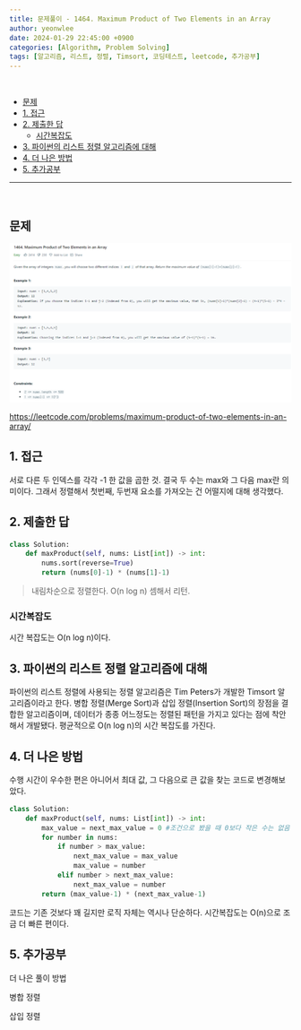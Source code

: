 ```yaml
---
title: 문제풀이 - 1464. Maximum Product of Two Elements in an Array
author: yeonwlee
date: 2024-01-29 22:45:00 +0900
categories: [Algorithm, Problem Solving]
tags: [알고리즘, 리스트, 정렬, Timsort, 코딩테스트, leetcode, 추가공부]
---
```


<br>

- [문제](#문제)
- [1. 접근](#1-접근)
- [2. 제출한 답](#2-제출한-답)
  - [시간복잡도](#시간복잡도)
- [3. 파이썬의 리스트 정렬 알고리즘에 대해](#3-파이썬의-리스트-정렬-알고리즘에-대해)
- [4. 더 나은 방법](#4-더-나은-방법)
- [5. 추가공부](#5-추가공부)

---

<br>

## 문제

![image alt 문제](/assets/img/post/문제풀이-leetcode-2011-maximum-product-of-two-elements-in-an-array/img0.png)

<https://leetcode.com/problems/maximum-product-of-two-elements-in-an-array/>

## 1. 접근

서로 다른 두 인덱스를 각각 -1 한 값을 곱한 것. 결국 두 수는 max와 그 다음 max란 의미이다.
그래서 정렬해서 첫번째, 두번재 요소를 가져오는 건 어떨지에 대해 생각했다.

## 2. 제출한 답

```python
class Solution:
    def maxProduct(self, nums: List[int]) -> int:
        nums.sort(reverse=True)
        return (nums[0]-1) * (nums[1]-1)
```

> 내림차순으로 정렬한다. O(n log n)
> 셈해서 리턴.

### 시간복잡도

시간 복잡도는 O(n log n)이다.

## 3. 파이썬의 리스트 정렬 알고리즘에 대해

파이썬의 리스트 정렬에 사용되는 정렬 알고리즘은 Tim Peters가 개발한 Timsort 알고리즘이라고 한다.
병합 정렬(Merge Sort)과 삽입 정렬(Insertion Sort)의 장점을 결합한 알고리즘이며, 데이터가 종종 어느정도는 정렬된 패턴을 가지고 있다는 점에 착안해서 개발됐다. 평균적으로 O(n log n)의 시간 복잡도를 가진다.

## 4. 더 나은 방법

수행 시간이 우수한 편은 아니어서 최대 값, 그 다음으로 큰 값을 찾는 코드로 변경해보았다.

```python
class Solution:
    def maxProduct(self, nums: List[int]) -> int:
        max_value = next_max_value = 0 #조건으로 봤을 때 0보다 작은 수는 없음
        for number in nums:
            if number > max_value:
                next_max_value = max_value
                max_value = number
            elif number > next_max_value:
                next_max_value = number
        return (max_value-1) * (next_max_value-1)

```

코드는 기존 것보다 꽤 길지만 로직 자체는 역시나 단순하다.
시간복잡도는 O(n)으로 조금 더 빠른 편이다.

## 5. 추가공부

더 나은 풀이 방법

병합 정렬

삽입 정렬
